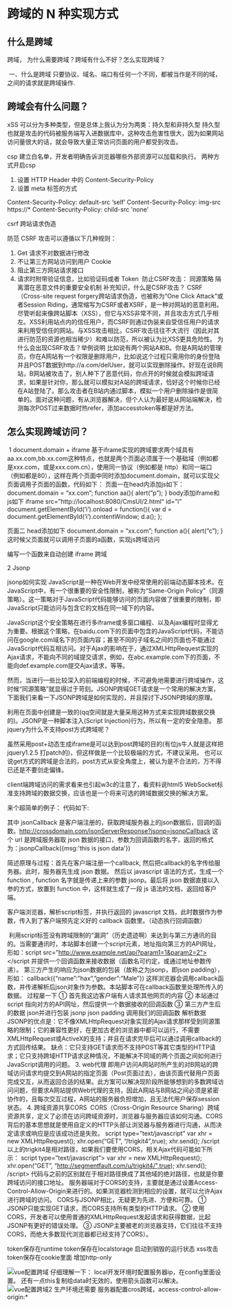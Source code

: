# 跨域的 N 种实现方式

## 什么是跨域
跨域， 为什么需要跨域？跨域有什么不好？怎么实现跨域？

 一、什么是跨域 只要协议、域名、端口有任何一个不同，都被当作是不同的域，之间的请求就是跨域操作.
## 跨域会有什么问题？


xSS 可以分为多种类型，但是总体上我认为分为两类：持久型和非持久型
持久型也就是攻击的代码被服务端写入进数据库中，这种攻击危害性很大，因为如果网站访问量很大的话，就会导致大量正常访问页面的用户都受到攻击。



csp
建立白名单，开发者明确告诉浏览器哪些外部资源可以加载和执行。
两种方式开启csp
1. 设置 HTTP Header 中的 Content-Security-Policy
2. 设置 meta 标签的方式 <meta http-equiv="Content-Security-Policy">


Content-Security-Policy: default-src ‘self’
Content-Security-Policy: img-src https://*
Content-Security-Policy: child-src 'none'

csrf 跨站请求伪造

防范 CSRF 攻击可以遵循以下几种规则：
1. Get 请求不对数据进行修改
2. 不让第三方网站访问到用户 Cookie
3. 阻止第三方网站请求接口
4. 请求时附带验证信息，比如验证码或者 Token
 防止CSRF攻击： 同源策略   隔离潜在恶意文件的重要安全机制 补充知识，什么是CSRF攻击？ CSRF（Cross-site request forgery跨站请求伪造，也被称为“One Click Attack”或者Session Riding，通常缩写为CSRF或者XSRF，是一种对网站的恶意利用。尽管听起来像跨站脚本（XSS），但它与XSS非常不同，并且攻击方式几乎相左。XSS利用站点内的信任用户，而CSRF则通过伪装来自受信任用户的请求来利用受信任的网站。与XSS攻击相比，CSRF攻击往往不大流行（因此对其进行防范的资源也相当稀少）和难以防范，所以被认为比XSS更具危险性。
为什么会出现CSRF攻击？举例说明 比如说有两个网站A和B。你是A网站的管理员，你在A网站有一个权限是删除用户，比如说这个过程只需用你的身份登陆并且POST数据到http://a.com/delUser，就可以实现删除操作。好现在说B网站，B网站被攻击了，别人种下了恶意代码，你点开的时候就会模拟跨域请求，如果是针对你，那么就可以模拟对A站的跨域请求，恰好这个时候你已经在A站登陆了。那么攻击者在B站内通过脚本，模拟一个用户删除操作是很简单的。面对这种问题，有从浏览器解决，但个人认为最好是从网站端解决，检测每次POST过来数据时热refer，添加accesstoken等都是好方法。



## 怎么实现跨域访问？
 1 document.domain + iframe 基于iframe实现的跨域要求两个域具有aa.xx.com,bb.xx.com这种特点，也就是两个页面必须属于一个基础域（例如都是xxx.com，或是xxx.com.cn），使用同一协议（例如都是 http）和同一端口（例如都是80），这样在两个页面中同时添加document.domain，就可以实现父页面调用子页面的函数，代码如下： 页面一在head内添加js如下： document.domain = “xx.com”; function aa(){ alert(“p”); } body添加iframe和js如下 iframe src=”http://localhost:8080/CmsUI/2.html“ id=”i”
document.getElementById(‘i’).onload = function(){ var d = document.getElementById(‘i’).contentWindow; d.a(); };



页面二 head添加如下 document.domain = “xx.com”; function a(){ alert(“c”); }
这时候父页面就可以调用子页面的a函数，实现js跨域访问

编写一个函数来自动创建 iframe 跨域



2 Jsonp

jsonp如何实现
JavaScript是一种在Web开发中经常使用的前端动态脚本技术。在JavaScript中，有一个很重要的安全性限制，被称为“Same-Origin Policy”（同源策略）。这一策略对于JavaScript代码能够访问的页面内容做了很重要的限制，即JavaScript只能访问与包含它的文档在同一域下的内容。 

JavaScript这个安全策略在进行多iframe或多窗口编程、以及Ajax编程时显得尤为重要。根据这个策略，在baidu.com下的页面中包含的JavaScript代码，不能访问在google.com域名下的页面内容；甚至不同的子域名之间的页面也不能通过JavaScript代码互相访问。对于Ajax的影响在于，通过XMLHttpRequest实现的Ajax请求，不能向不同的域提交请求，例如，在abc.example.com下的页面，不能向def.example.com提交Ajax请求，等等。 

然而，当进行一些比较深入的前端编程的时候，不可避免地需要进行跨域操作，这时候“同源策略”就显得过于苛刻。JSONP跨域GET请求是一个常用的解决方案，下面我们来看一下JSONP跨域是如何实现的，并且探讨下JSONP跨域的原理。 

利用在页面中创建<script>节点的方法向不同域提交HTTP请求的方法称为JSONP，这项技术可以解决跨域提交Ajax请求的问题。JSONP的工作原理如下所述： 

假设在http://example1.com/index.php这个页面中向http://example2.com/getinfo.php提交GET请求，我们可以将下面的JavaScript代码放在http://example1.com/index.php这个页面中来实现： 
复制代码
代码如下:

var eleScript= document.createElement("script"); 
eleScript.type = "text/javascript"; 
eleScript.src = "http://example2.com/getinfo.php"; 
document.getElementsByTagName("HEAD")[0].appendChild(eleScript); 

当GET请求从http://example2.com/getinfo.php返回时，可以返回一段JavaScript代码，这段代码会自动执行，可以用来负责调用http://example1.com/index.php页面中的一个callback函数。 

JSONP的优点是：它不像XMLHttpRequest对象实现的Ajax请求那样受到同源策略的限制；它的兼容性更好，在更加古老的浏览器中都可以运行，不需要XMLHttpRequest或ActiveX的支持；并且在请求完毕后可以通过调用callback的方式回传结果。 

JSONP的缺点则是：它只支持GET请求而不支持POST等其它类型的HTTP请求；它只支持跨域HTTP请求这种情况，不能解决不同域的两个页面之间如何进行JavaScript调用的问题。 
再来一个例子： 
复制代码
代码如下:

var qsData = {'searchWord':$("#searchWord").attr("value"),'currentUserId': 
$("#currentUserId").attr("value"),'conditionBean.pageSize':$("#pageSize").attr("value")}; 
$.ajax({ 
async:false, 
url: http://跨域的dns/document!searchJSONResult.action, 
type: "GET", 
dataType: 'jsonp', 
jsonp: 'jsoncallback', 
data: qsData, 
timeout: 5000, 
beforeSend: function(){ 
//jsonp 方式此方法不被触发.原因可能是dataType如果指定为jsonp的话,就已经不是ajax事件了 
}, 
success: function (json) {//客户端jquery预先定义好的callback函数,成功获取跨域服务器上的json数据后,会动态执行这个callback函数 
if(json.actionErrors.length!=0){ 
alert(json.actionErrors); 
} 
genDynamicContent(qsData,type,json); 
}, 
complete: function(XMLHttpRequest, textStatus){ 
$.unblockUI({ fadeOut: 10 }); 
}, 
error: function(xhr){ 
//jsonp 方式此方法不被触发.原因可能是dataType如果指定为jsonp的话,就已经不是ajax事件了 
//请求出错处理 
alert("请求出错(请检查相关度网络状况.)"); 
} 
}); 
有时也会看到这样的写法： 
$.getJSON("http://跨域的dns/document!searchJSONResult.action?name1="+value1+"&jsoncallback=?", 
function(json){ 
if(json.属性名==值){ 
// 执行代码 
} 
}); 

这种方式其实是上例$.ajax({..}) api的一种高级封装，有些$.ajax api底层的参数就被封装而不可见了。 
这样，jquery就会拼装成如下的url get请求： 
复制代码
代码如下:

http://跨域的dns/document!searchJSONResult.action?&jsoncallback=jsonp1236827957501&_=1236828192549&searchWord= 
%E7%94%A8%E4%BE%8B¤tUserId=5351&conditionBean.pageSize=15 

在响应端(http://跨域的dns/document!searchJSONResult.action)，通过 jsoncallback = request.getParameter("jsoncallback") 得到jquery端随后要回调的js function name:jsonp1236827957501 然后 response的内容为一个Script Tags:"jsonp1236827957501("+按请求参数生成的json数组+")"; jquery就会通过回调方法动态加载调用这个js tag:jsonp1236827957501(json数组); 这样就达到了跨域数据交换的目的。 

JSONP原理 
JSONP的最基本的原理是：动态添加一个<script>标签，而script标签的src属性是没有跨域的限制的。这样说来，这种跨域方式其实与ajax XmlHttpRequest协议无关了。 
这样其实"jQuery AJAX跨域问题"就成了个伪命题，jquery $.ajax方法名有误导人之嫌。 
如果设为dataType: 'jsonp'，这个$.ajax方法就和ajax XmlHttpRequest没什么关系了，取而代之的则是JSONP协议。JSONP是一个非官方的协议，它允许在服务器端集成Script tags返回至客户端，通过javascript callback的形式实现跨域访问。 

JSONP即JSON with Padding。由于同源策略的限制，XmlHttpRequest只允许请求当前源（域名、协议、端口）的资源。如果要进行跨域请求， 我们可以通过使用html的script标记来进行跨域请求，并在响应中返回要执行的script代码，其中可以直接使用JSON传递javascript对象。 这种跨域的通讯方式称为JSONP。 

jsonCallback 函数jsonp1236827957501(....)：是浏览器客户端注册的，获取跨域服务器上的json数据后，回调的函数 

Jsonp的执行过程如下： 
首先在客户端注册一个callback (如:'jsoncallback'), 然后把callback的名字(如:jsonp1236827957501)传给服务器。注意：服务端得到callback的数值后，要用jsonp1236827957501(......)把将要输出的json内容包括起来，此时，服务器生成 json 数据才能被客户端正确接收。 

然后以 javascript 语法的方式，生成一个function， function 名字就是传递上来的参数 'jsoncallback'的值 jsonp1236827957501 . 
最后将 json 数据直接以入参的方式，放置到 function 中，这样就生成了一段 js 语法的文档，返回给客户端。 

客户端浏览器，解析script标签，并执行返回的 javascript 文档，此时javascript文档数据，作为参数， 传入到了客户端预先定义好的 callback 函数(如上例中jquery $.ajax()方法封装的的success: function (json))里。 
可以说jsonp的方式原理上和<script src="http://跨域/...xx.js"></script>是一致的(qq空间就是大量采用这种方式来实现跨域数据交换的)。JSONP是一种脚本注入(Script Injection)行为，所以有一定的安全隐患。 
那jquery为什么不支持post方式跨域呢？ 

虽然采用post+动态生成iframe是可以达到post跨域的目的(有位js牛人就是这样把jquery1.2.5 打patch的)，但这样做是一个比较极端的方式，不建议采用。 
也可以说get方式的跨域是合法的，post方式从安全角度上，被认为是不合法的，万不得已还是不要剑走偏锋。 

client端跨域访问的需求看来也引起w3c的注意了，看资料说html5 WebSocket标准支持跨域的数据交换，应该也是一个将来可选的跨域数据交换的解决方案。 

来个超简单的例子： 
代码如下:

<!DOCTYPE html PUBLIC "-//W3C//DTD XHTML 1.0 Transitional//EN" "http://www.w3.org/TR/xhtml1/DTD/xhtml1-transitional.dtd"> 
<html xmlns="http://www.w3.org/1999/xhtml" > 
<head> 
<title>Test Jsonp</title> 
<script type="text/javascript"> 
function jsonpCallback(result) 
{ 
alert(result.msg); 
} 
</script> 
<script type="text/javascript" src="http://crossdomain.com/jsonServerResponse?jsonp=jsonpCallback"></script> 
</head> 
<body> 
</body> 
</html> 

其中 jsonCallback 是客户端注册的，获取跨域服务器上的json数据后，回调的函数。http://crossdomain.com/jsonServerResponse?jsonp=jsonpCallback 这个 url 是跨域服务器取 json 数据的接口，参数为回调函数的名字，返回的格式为：jsonpCallback({msg:'this is json data'}) 

简述原理与过程：首先在客户端注册一个callback, 然后把callback的名字传给服务器。此时，服务器先生成 json 数据。 然后以 javascript 语法的方式，生成一个function , function 名字就是传递上来的参数 jsonp。最后将 json 数据直接以入参的方式，放置到 function 中，这样就生成了一段 js 语法的文档，返回给客户端。 

客户端浏览器，解析script标签，并执行返回的 javascript 文档，此时数据作为参数，传入到了客户端预先定义好的 callback 函数里。（动态执行回调函数）

 利用script标签没有跨域限制的“漏洞”（历史遗迹啊）来达到与第三方通讯的目的。当需要通讯时，本站脚本创建一个script元素，地址指向第三方的API网址，形如：script src=”http://www.example.net/api?param1=1&param2=2"></script 并提供一个回调函数来接收数据（函数名可约定，或通过地址参数传递）。 第三方产生的响应为json数据的包装（故称之为jsonp，即json padding），形如： callback({“name”:”hax”,”gender”:”Male”}) 这样浏览器会调用callback函数，并传递解析后json对象作为参数。本站脚本可在callback函数里处理所传入的数据。
过程屡一下 ① 首先我这边客户端有人请求其他网页的内容 ② 本站通过script 指向对方的API网址，然后提供一个数据接收的回调函数 ③ 第三方产生后的数据 json并进行包装 jsonp json padding 调用我们的回调函数 解析数据
JSONP的优点是：它不像XMLHttpRequest对象实现的Ajax请求那样受到同源策略的限制；它的兼容性更好，在更加古老的浏览器中都可以运行，不需要XMLHttpRequest或ActiveX的支持；并且在请求完毕后可以通过调用callback的方式回传结果。 缺点：它只支持GET请求而不支持POST等其它类型的HTTP请求；它只支持跨域HTTP请求这种情况，不能解决不同域的两个页面之间如何进行JavaScript调用的问题。
3. web代理 即用户访问A网站时所产生的对B网站的跨域访问请求均提交到A网站的指定页面（Post页面过去），由该页面代替用户页面完成交互，从而返回合适的结果。此方案可以解决现阶段所能够想到的多数跨域访问问题，但要求A网站提供Web代理的支持，因此A网站与B网站之间必须是紧密协作的，且每次交互过程，A网站的服务器负担增加，且无法代用户保存session状态。
4. 跨域资源共享CORS   CORS（Cross-Origin Resource Sharing）跨域资源共享，定义了必须在访问跨域资源时，浏览器与服务器应该如何沟通。CORS背后的基本思想就是使用自定义的HTTP头部让浏览器与服务器进行沟通，从而决定请求或响应是应该成功还是失败。 script type=”text/javascript” var xhr = new XMLHttpRequest(); xhr.open(“GET”, “/trigkit4”,true); xhr.send(); /script 以上的trigkit4是相对路径，如果我们要使用CORS，相关Ajax代码可能如下所示： script type=”text/javascript”> var xhr = new XMLHttpRequest(); xhr.open(“GET”, “http://segmentfault.com/u/trigkit4/",true); xhr.send(); /script> 代码与之前的区别就在于相对路径换成了其他域的绝对路径，也就是你要跨域访问的接口地址。
服务器端对于CORS的支持，主要就是通过设置Access-Control-Allow-Origin来进行的。如果浏览器检测到相应的设置，就可以允许Ajax进行跨域的访问。
CORS与JSONP相比，无疑更为先进、方便和可靠。 ① JSONP只能实现GET请求，而CORS支持所有类型的HTTP请求。 ② 使用CORS，开发者可以使用普通的XMLHttpRequest发起请求和获得数据，比起JSONP有更好的错误处理。 ③ JSONP主要被老的浏览器支持，它们往往不支持CORS，而绝大多数现代浏览器都已经支持了CORS）。

token保存在runtime
token保存在localstorage 启动到销毁的运行状态 xss攻击
token保存在cookie里面 增加http-only



![vue配置跨域](http://pvt7l4h05.bkt.clouddn.com/2019-08-19-Pasted%20Graphic%2026.png)
仔细理解一下：
local开发环境时配置服务器ip，在config里面设置。
还有一点this复制给data时无效的，使用箭头函数可以解决。
![vue配置跨域2](http://pvt7l4h05.bkt.clouddn.com/2019-08-19-Pasted%20Graphic%2027.png)
生产环境还需要 服务器配置cros跨域，access-control-allow-origin:*

